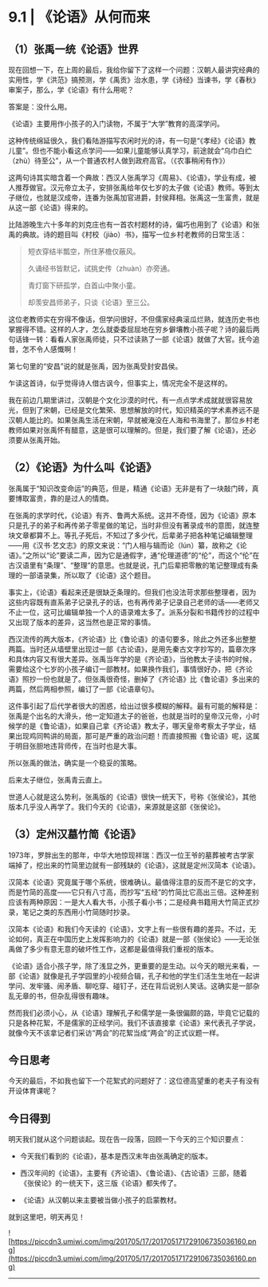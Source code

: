 # 9.1 | 《论语》从何而来

## （1）张禹一统《论语》世界

现在回想一下，在上周的最后，我给你留下了这样一个问题：汉朝人最讲究经典的实用性，学《洪范》搞预测，学《禹贡》治水患，学《诗经》当谏书，学《春秋》审案子，那么，学《论语》有什么用呢？

答案是：没什么用。

《论语》主要用作小孩子的入门读物，不属于“大学”教育的高深学问。

这种传统绵延很久，我们看陆游描写农闲时光的诗，有一句是“《孝经》《论语》教儿童”。但也不能小看这点学问——如果儿童能够认真学习，前途就会“乌巾白纻（zhù）待至公”，从一个普通农村人做到政府高官。（《农事稍闲有作》）

这两句诗其实暗含着一个典故：西汉人张禹学习《周易》、《论语》，学业有成，被人推荐做官。汉元帝立太子，安排张禹给年仅七岁的太子做《论语》教师。等到太子继位，也就是汉成帝，连番为张禹加官进爵，封侯拜相。张禹这一生富贵，就是从这一部《论语》得来的。

比陆游晚生六十多年的刘克庄也有一首农村题材的诗，偏巧也用到了《论语》和张禹的典故。诗的题目叫《村校（jiào）书》，描写一位乡村老教师的日常生活：

> 短衣穿结半瓢空，所住茅檐仅蔽风。
> 
> 
> 
> 久诵经书皆默记，试挑史传（zhuàn）亦旁通。
> 
> 
> 
> 青灯窗下研孤学，白首山中聚小童。
> 
> 
> 
> 却羡安昌师弟子，只谈《论语》至三公。

这位老教师实在穷得不像话，但学问很好，不但儒家经典滚瓜烂熟，就连历史书也掌握得不错。这样的人才，怎么就委委屈屈地在穷乡僻壤教小孩子呢？诗的最后两句话锋一转：看看人家张禹师徒，只不过读熟了一部《论语》就做了大官。抚今追昔，怎不令人感慨啊！

第七句里的“安昌”说的就是张禹，因为张禹受封安昌侯。

乍读这首诗，似乎觉得诗人借古讽今，但事实上，情况完全不是这样的。

我在前边几期里讲过，汉朝是个文化沙漠的时代，有一点点学术成就就很容易放光，但到了宋朝，已经是文化繁荣、思想解放的时代，知识精英的学术素养远不是汉朝人能比的。如果张禹生活在宋朝，早就被淹没在人海和书海里了。那位乡村老教师如果对张禹怀有醋意，这是很可以理解的。但是，我们要了解《论语》，还必须要从张禹开始。

## （2）《论语》为什么叫《论语》

张禹属于“知识改变命运”的典范，但是，精通《论语》无非是有了一块敲门砖，真要博取富贵，靠的是过人的情商。

在张禹的求学时代，《论语》有齐、鲁两大系统。这并不奇怪，因为《论语》原本只是孔子的弟子和再传弟子零星做的笔记，当时非但没有著录成书的意图，就连整块文章都算不上。等孔子死后，不知过了多少代，后辈弟子把各种笔记编辑整理——用《汉书·艺文志》的原文来说：“门人相与辑而论（lún）纂，故称之《论语》。”之所以“论”要读二声，因为它是通假字，通“伦理道德”的“伦”，而这个“伦”在古汉语里有“条理”、“整理”的意思。也就是说，孔门后辈把零散的笔记整理成有条理的一部语录集，所以取了《论语》这个题目。

事实上，《论语》看起来还是很缺乏条理的。但我们也没法苛求那些整理者，因为这些内容既有直系弟子记录孔子的话，也有再传弟子记录自己老师的话——老师又不止一位，这可比编辑单独一个人的语录难太多了。派系分裂和书籍传抄的过程中又出现了版本的差异，这当然也是正常的事情。

西汉流传的两大版本，《齐论语》比《鲁论语》的语句要多，除此之外还多出整整两篇。当时还从墙壁里出现过一部《古论语》，是用先秦古文字抄写的，篇章次序和具体内容又有很大差异。张禹当年学的是《齐论语》，当他教太子读书的时候，需要给这个七岁的小孩子编订一部教材。如果换作我们，事情很好办，把《齐论语》照抄一份也就是了。但张禹很奇怪，删掉了《齐论语》比《鲁论语》多出来的两篇，然后两相参照，编订了一部《论语章句》。

这件事引起了后代学者很大的困惑，给出过很多模糊的解释。最有可能的解释是：张禹是个出名的大滑头，他一定知道太子的爸爸，也就是当时的皇帝汉元帝，小时候学的是《鲁论语》，如果自己拿《齐论语》教太子，哪天皇帝考察太子学业，结果出现鸡同鸭讲的局面，那可是严重的政治问题！而直接照搬《鲁论语》呢，这属于明目张胆地违背师传，在当时也是大事。

所以张禹的做法，确实是一个稳妥的策略。

后来太子继位，张禹青云直上。

世道人心就是这么势利，张禹版的《论语》很快一统天下，号称《张侯论》，其他版本几乎没人再学了。我们今天的《论语》，来源就是这部《张侯论》。

## （3）定州汉墓竹简《论语》

1973年，罗胖出生的那年，中华大地惊现祥瑞：西汉一位王爷的墓葬被考古学家端掉了，挖出来的竹简里边就有一部残缺的《论语》，这就是定州汉简本《论语》。

汉简本《论语》究竟属于哪个系统，很难确认。最值得注意的反而不是它的文字，而是竹简的高度——它只有八寸高，而抄写“五经”的竹简比它高出三倍。这种差别应该有两种原因：一是大人看大书，小孩子看小书；二是经典书籍用大竹简正式抄录，笔记之类的东西用小竹简随时抄录。

汉简本《论语》和我们今天读的《论语》，文字上有一些很有趣的差异。不过，无论如何，真正在中国历史上发挥影响力的《论语》就是一部《张侯论》——无论张禹做了多少有意无意的破坏性工作，这都是最值得我们重视的版本。

《论语》适合小孩子学，除了浅显之外，更重要的是生动。以今天的眼光来看，一部《论语》就像是孔子学园里的小视频合辑，孔子和他的学生们活生生地在一起讲学问、发牢骚、闹矛盾、聊吃穿、碰钉子，还在背后说别人笑话。这确实是一部杂乱无章的书，但杂乱得很有趣味。

然而我们必须小心，从《论语》理解孔子和儒学是一条很偏颇的路，毕竟它记载的只是各种花絮，不是儒家的正经学问。我们不该直接拿《论语》来代表孔子学说，就像今天不该拿记者们采访“两会”的花絮当成“两会”的正式议题一样。

## 今日思考

今天的最后，不如我也留下一个花絮式的问题好了：这位德高望重的老夫子有没有开设体育课呢？

## 今日得到

明天我们就从这个问题谈起。现在告一段落，回顾一下今天的三个知识要点：

* 今天我们看到的《论语》，基本是西汉末年由张禹确定的版本。

* 西汉年间的《论语》，主要有《齐论语》、《鲁论语》、《古论语》三部，随着《张侯论》的一统天下，这三版《论语》都失传了。

* 《论语》从汉朝以来主要被当做小孩子的启蒙教材。

就到这里吧，明天再见！

![https://piccdn3.umiwi.com/img/201705/17/201705171729106735036160.png](https://piccdn3.umiwi.com/img/201705/17/201705171729106735036160.png)

---
